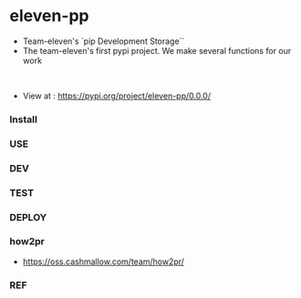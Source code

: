 # eleven-pp
- Team-eleven's `pip Development Storage``
- The team-eleven's first pypi project. We make several functions for our work
<br>

- View at : https://pypi.org/project/eleven-pp/0.0.0/

### Install

### USE

### DEV

### TEST

### DEPLOY

### how2pr
- https://oss.cashmallow.com/team/how2pr/

### REF
